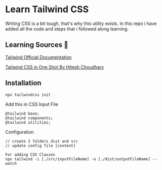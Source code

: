 # Learn Tailwind CSS

Writing CSS is a bit tough, that's why this utility exists. In this repo i have added all the code and steps that i followed along learning.

## Learning Sources 📝

[Tailwind Official Documentation](https://tailwindcss.com/docs/installation "Docs Link")

[Tailwind CSS in One Shot By Hitesh Choudhary](https://www.youtube.com/watch?v=_9mTJ84uL1Q "Video Link")

## Installation

```
npx tailwindcss init
```

Add this in CSS Input File

```
@tailwind base;
@tailwind components;
@tailwind utilities;
```

Configuration

```
// create 2 folders dist and src
// update config file [content]
```

```
For adding CSS Classes
npx tailwind -i [./src/inputFileName] -o [./dist/outputFileName] --watch
```
